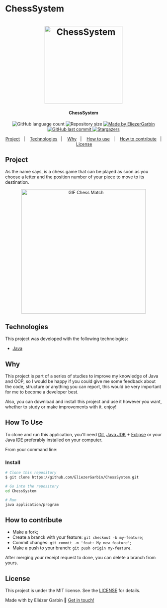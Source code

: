 # ChessSystem
<h1 align="center">
    <img alt="ChessSystem" title="ChessSystem" src="https://user-images.githubusercontent.com/59988262/197789757-53132aa4-c37d-4802-b910-8c31e4ef08b0.png" width="250px" />

</h1>

<h4 align="center"> 
	 ChessSystem
</h4>

<p align="center">
  <img alt="GitHub language count" src="https://img.shields.io/github/languages/count/EliezerGarbin/ChessSystem?color=%2304D361">
  

  <img alt="Repository size" src="https://img.shields.io/github/repo-size/EliezerGarbin/ChessSystem">
	
  <a href="https://www.linkedin.com/in/eliezergarbin/">
    <img alt="Made by EliezerGarbin" src="https://img.shields.io/badge/made%20by-EliezerGarbin-%2304D361">
  </a>

  <a href="https://github.com/EliezerGarbin/ChessSystem/commits/master">
    <img alt="GitHub last commit" src="https://img.shields.io/github/last-commit/EliezerGarbin/ChessSystem">
  </a>

   <a href="https://github.com/EliezerGarbin/ChessSystem/stargazers">
    <img alt="Stargazers" src="https://img.shields.io/github/stars/EliezerGarbin/ChessSystem?style=social">
  </a>
  
<p align="center">
  <a href="#project">Project</a>&nbsp;&nbsp;&nbsp;|&nbsp;&nbsp;&nbsp;
  <a href="#technologies">Technologies</a>&nbsp;&nbsp;&nbsp;|&nbsp;&nbsp;&nbsp;
  <a href="#why">Why</a>&nbsp;&nbsp;&nbsp;|&nbsp;&nbsp;&nbsp;
  <a href="#how-to-use">How to use</a>&nbsp;&nbsp;&nbsp;|&nbsp;&nbsp;&nbsp;
  <a href="#how-to-contribute">How to contribute</a>&nbsp;&nbsp;&nbsp;|&nbsp;&nbsp;&nbsp;
  <a href="#license">License</a>&nbsp;&nbsp;&nbsp;
</p>

## Project

As the name says, is a chess game that can be played as soon as you choose a letter and the position number of your piece to move to its destination.

<div align="center">
<img src="https://user-images.githubusercontent.com/59988262/197799246-c68de2da-1e1e-4baf-97f9-da666c4adb33.gif" width="400" height="400" border="0" alt="GIF Chess Match" />

</div>

## Technologies

This project was developed with the following technologies:

- [Java][java]

## Why

This project is part of a series of studies to improve my knowledge of Java and OOP, so I would be happy if you could give me some feedback about the code, structure or anything you can report, this would be very important for me to become a developer best.

Also, you can download and install this project and use it however you want, whether to study or make improvements with it. enjoy!

## How To Use

To clone and run this application, you'll need [Git](https://git-scm.com), [Java JDK][javase] + [Eclipse][eclipse] or your Java IDE preferably installed on your computer.

From your command line:

### Install

```bash
# Clone this repository
$ git clone https://github.com/EliezerGarbin/ChessSystem.git

# Go into the repository
cd ChessSystem

# Run
java application/program

```

## How to contribute

- Make a fork;
- Create a branck with your feature: `git checkout -b my-feature`;
- Commit changes: `git commit -m 'feat: My new feature'`;
- Make a push to your branch: `git push origin my-feature`.

After merging your receipt request to done, you can delete a branch from yours.

## License

This project is under the MIT license. See the [LICENSE](https://github.com/EliezerGarbin/ChessSystem/blob/master/LICENSE) for details.

Made with by Eliézer Garbin :wave: [Get in touch!](https://www.linkedin.com/in/eliezergarbin/)

[java]: https://www.java.com/en/
[eclipse]: https://www.eclipse.org/downloads/
[javase]: https://www.oracle.com/java/technologies/javase/jdk17-archive-downloads.html

